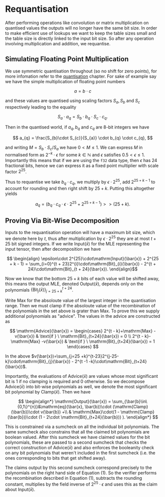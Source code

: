 # Requantisation

After performing operations like convolution or matrix multiplication on quantised values the outputs will no longer have the same bit size. In order to make efficient use of lookups we want to keep the table sizes small and the table size is directly linked to the input bit size. So after any operation involving multiplication and addition, we requantise.

## Simulating Floating Point Multiplication

We use symmetric quantisation throughout (so no shift for zero points), for more infomation refer to the [quantisation](./quantisation.md) chapter. For sake of example say we have the simple multiplication of floating point numbers 

$$ a = b\cdot c $$

and these values are quantised using scaling factors $`S_{a}, S_{b}`$ and $`S_{c}`$ respectively leading to the equality

$$ S_{a}\cdot a_{q} = S_{b}\cdot b_{q} \cdot S_{c}\cdot c_{q}. $$

Then in the quantised world, if $`a_{q}, b_{q}`$ and $`c_{q}`$ are 8-bit integers we have 

$$ a_{q} = \frac{S_{b}\cdot S_{c}}{S_{a}} \cdot b_{q} \cdot c_{q}, $$

and writing $` M = S_{b}\cdot S_{c} / S_{a}`$ we have $` 0< M \leq 1`$. We can express $`M `$ in normalised form as $`2^{-k}\cdot \epsilon`$ for some $`k\in \mathbb{N}`$ and $`\epsilon`$ satisfies $`0.5<\epsilon \leq 1`$. Importantly this means that if we are using the `f32` data type, then $`\epsilon`$ has 24 fractional bits, hence we can express it as a fixed point multiplier with scale factor $`2^{25}`$.

Thus to requantise we take $`b_{q} \cdot c_{q}`$, we multiply by $`\epsilon\cdot 2^{25}`$, add $`2^{25 + k - 1}`$ to account for rounding and then right shift by $`25 + k`$. Putting this altogether yields

$$ a_{q} = (b_{q}\cdot c_{q} \cdot\epsilon\cdot 2^{25} + 2^{25 + k - 1}) >> (25 + k). $$

## Proving Via Bit-Wise Decomposition

Inputs to the requantisation operation will have a maximum bit size, which we denote here by $` t`$, thus after multiplication by $`\epsilon \cdot 2^{25}`$ they are at most $`t + 25 `$ bit signed integers. If we write $`\mathrm{Input}(\bar{x})`$ for the MLE representing the input tensor, then after decomposition we have

$$ \begin{align} \epsilon\cdot 2^{25}\cdot\mathrm{Input}(\bar{x}) + 2^{25 + k - 1} = \sum_{i=0}^{t + 23}2^{i}\cdot\mathrm{Bit}_{i}(\bar{x}) - 2^{t + 24}\cdot\mathrm{Bit}_{t + 24}(\bar{x}). \end{align}$$

Now we know that the bottom $`25 + k`$ bits of each value will be shifted away, this means the output MLE, denoted $`\mathrm{Output}(\bar{x})`$, depends only on the polynomials $`\{\mathrm{Bit}_{j}(\bar{x})\}_{j=25 + k}^{t+24}`$. 

Write $`\mathrm{Max}`$ for the absoloute value of the largest integer in the quantisation range. Then we must clamp if the absoloute value of the recombination of the polynomials in the set above is grater than $`\mathrm{Max}`$. To prove this we supply additional polynomials as "advice". The values in the advice are constructed as 

$$ \mathrm{Advice}(\bar{x}) = \begin{cases} 2^{t - k}+\mathrm{Max} -v(\bar{x}) & \text{if } \ \mathrm{Bit}_{t+24}(\bar{x}) = 0 \\
2^{t - k}-\mathrm{Max} -v(\bar{x}) & \text{if } \ \mathrm{Bit}_{t+24}(\bar{x}) = 1
\end{cases} $$

In the above $`v(\bar{x})=\sum_{j=25 +k}^{t-23}2^{j-25-k}\cdot\mathrm{Bit}_{j}(\bar{x}) - 2^{t -1 -k}\cdot\mathrm{Bit}_{t+24}(\bar{x})`$.

 Importantly, the evaluations of $`\mathrm{Advice}(\bar{x})`$ are values whose most significant bit is $`1`$ if no clamping is required and $`0`$ otherwise. So we decompose $`\mathrm{Advice}(\bar{x})`$ into bit-wise polynomials as well, we denote the most significant bit polynomial by $`\mathrm{Clamp}(\bar{x})`$. Then we have

 $$ \begin{align*} \mathrm{Output}(\bar{x}) = \sum_{\bar{b}\in\{0,1\}^{n}}&\mathrm{eq}(\bar{x}, \bar{b})\cdot (\mathrm{Clamp}(\bar{b})\cdot v(\bar{b}) +\\ 
 & \mathrm{Max}\cdot(1 - \mathrm{Clamp}(\bar{b}))\cdot (1 - 2\cdot \mathrm{Bit}_{t+24}(\bar{b})) ). \end{align*} $$

 This is constrained via a sumcheck on all the individual bit polynomials. The same sumcheck also constrains that all the claimed bit polynomials are boolean valued. After this sumcheck we have claimed values for the bit polynomials, these are passed to a second sumcheck that checks the correct construction of $`\mathrm{Advice}(\bar{x})`$ and also enforces the booleanity check on any bit polynomials that weren't included in the first sumcheck (i.e. the ones corresponding to bits that get shifted away).

 The claims output by this second sumcheck correspond precisely to the polynomials on the right hand side of Equation (1). So the verifier performs the recombination described in Equation (1), subtracts the rounding constant, multiplies by the field inverse of $`2^{25}\cdot\epsilon`$ and uses this as the claim about $`\mathrm{Input}(\bar{x})`$.
